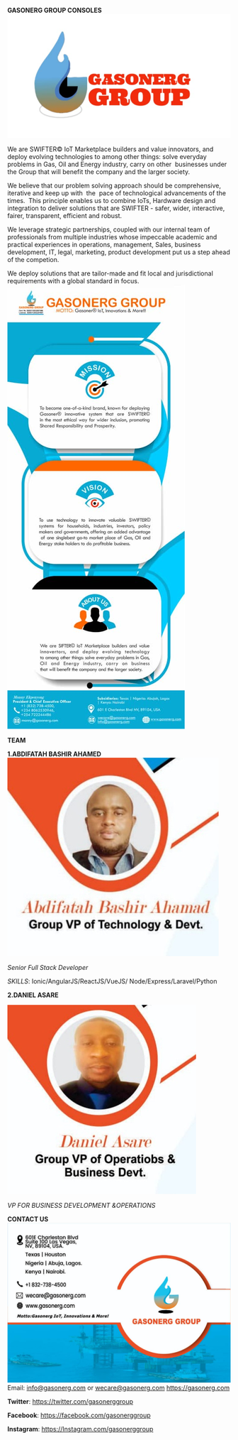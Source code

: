 **GASONERG GROUP CONSOLES**
![This is an image](https://github.com/g-consoles/.github/blob/Assets/profile/IMG-20220519-WA0000.jpg)

We are SWIFTER© IoT Marketplace builders and value innovators, and deploy evolving technologies to among other things: solve everyday problems in Gas, Oil and Energy industry, carry on other  businesses under the Group that will benefit the company and the larger society.

We believe that our problem solving approach should be comprehensive, iterative and keep up with  the  pace of technological advancements of the times.  This principle enables us to combine IoTs, Hardware design and integration to deliver solutions that are SWIFTER - safer, wider, interactive, fairer, transparent, efficient and robust.   

We leverage strategic partnerships, coupled with our internal team of professionals from multiple industries whose impeccable academic and practical experiences in operations, management, Sales, business development, IT, legal, marketing, product development put us a step ahead of the competion.

We deploy solutions that are tailor-made and fit local and jurisdictional requirements with a global standard in focus.
![This is an image](https://github.com/g-consoles/.github/blob/Assets/profile/IMG-20220401-WA0000.jpg)


**TEAM**

**1.ABDIFATAH BASHIR AHAMED**
![This is an image](https://github.com/g-consoles/.github/blob/Assets/profile/IMG-20220519-WA0003.jpg)

*Senior Full Stack Developer*

*SKILLS*: Ionic/AngularJS/ReactJS/VueJS/
        Node/Express/Laravel/Python

**2.DANIEL ASARE**

![This is an image](https://github.com/g-consoles/.github/blob/Assets/profile/IMG-20211211-WA0006.jpg)

*VP FOR BUSINESS DEVELOPMENT &OPERATIONS*


**CONTACT US**
![This is an image](https://github.com/g-consoles/.github/blob/Assets/profile/IMG-20211228-WA0002.jpg)
Email: info@gasonerg.com or wecare@gasonerg.com
https://gasonerg.com

**Twitter**: https://twitter.com/gasonerggroup

**Facebook**: https://facebook.com/gasonerggroup

**Instagram**: https://Instagram.com/gasonerggroup

